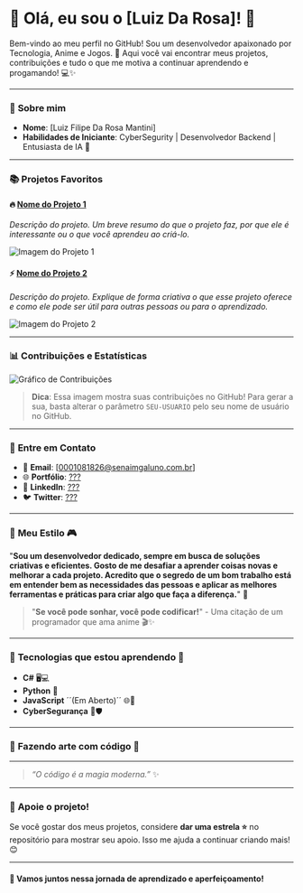 # 👾 Olá, eu sou o **[Luiz Da Rosa]**! 👾

Bem-vindo ao meu perfil no GitHub! Sou um desenvolvedor apaixonado por Tecnologia, Anime e Jogos. 🌸 Aqui você vai encontrar meus projetos, contribuições e tudo o que me motiva a continuar aprendendo e progamando! 💻✨

---

### 🌟 **Sobre mim**

- **Nome**: [Luiz Filipe Da Rosa Mantini]
- **Habilidades de Iniciante**: CyberSegurity | Desenvolvedor Backend | Entusiasta de IA 🤖

---

### 📚 **Projetos Favoritos**

#### 🔥 [**Nome do Projeto 1**](link-para-o-repositorio) 
_Descrição do projeto. Um breve resumo do que o projeto faz, por que ele é interessante ou o que você aprendeu ao criá-lo._

![Imagem do Projeto 1](https://tecnogeek.com.br/wp-content/uploads/2023/06/Douluo-Dalu.jpg)

#### ⚡ [**Nome do Projeto 2**](link-para-o-repositorio)
_Descrição do projeto. Explique de forma criativa o que esse projeto oferece e como ele pode ser útil para outras pessoas ou para o aprendizado._

![Imagem do Projeto 2](https://i.ytimg.com/vi/bsDX_AGWTAY/maxresdefault.jpg)

---

### 📊 **Contribuições e Estatísticas**

![Gráfico de Contribuições](https://github-readme-stats.vercel.app/api?username=LuizFRosa&show_icons=true&hide_title=true&count_private=true&hide=prs)

> **Dica**: Essa imagem mostra suas contribuições no GitHub! Para gerar a sua, basta alterar o parâmetro `SEU-USUARIO` pelo seu nome de usuário no GitHub.

---

### 💫 **Entre em Contato**

- 💌 **Email**: [0001081826@senaimgaluno.com.br]
- 🌐 **Portfólio**: [???](https://seu-portfolio.com)
- 🔗 **LinkedIn**: [???](https://linkedin.com/in/seu-linkedin)
- 🐦 **Twitter**: [???](https://twitter.com/seu-twitter)

---

### 📖 **Meu Estilo** 🎮

"**Sou um desenvolvedor dedicado, sempre em busca de soluções criativas e eficientes. Gosto de me desafiar a aprender coisas novas e melhorar a cada projeto. Acredito que o segredo de um bom trabalho está em entender bem as necessidades das pessoas e aplicar as melhores ferramentas e práticas para criar algo que faça a diferença.**" 👾

> "**Se você pode sonhar, você pode codificar!**" - Uma citação de um programador que ama anime 🎬✨

---

### 🚀 **Tecnologias que estou aprendendo** 🌱

- **C#** 🖥️💻
- **Python** 🐍
- **JavaScript** ´´(Em Aberto)´´ 🌐🔧
- **CyberSegurança** 🔐🛡️

---

### 🎨 **Fazendo arte com código** 🎨

---

> *“O código é a magia moderna.”* ✨

---

### 💖 **Apoie o projeto!**
Se você gostar dos meus projetos, considere **dar uma estrela ⭐** no repositório para mostrar seu apoio. Isso me ajuda a continuar criando mais! 😊

---

#### 🖤 **Vamos juntos nessa jornada de aprendizado e aperfeiçoamento!**
